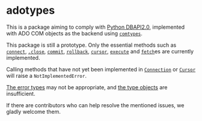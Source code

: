 # adotypes

This is a package aiming to comply with [Python DBAPI2.0](https://peps.python.org/pep-0249/), implemented with ADO COM objects as the backend using [`comtypes`](https://github.com/enthought/comtypes).

This package is still a prototype. Only the essential methods such as [`connect`](https://peps.python.org/pep-0249/#connect), [`.close`](https://peps.python.org/pep-0249/#Connection.close), [`commit`](https://peps.python.org/pep-0249/#commit), [`rollback`](https://peps.python.org/pep-0249/#rollback), [`cursor`](https://peps.python.org/pep-0249/#cursor), [`execute`](https://peps.python.org/pep-0249/#id20) and [`fetch`](https://peps.python.org/pep-0249/#fetchone)es are currently implemented. 

Calling methods that have not yet been implemented in [`Connection`](https://peps.python.org/pep-0249/#connection-objects) or [`Cursor`](https://peps.python.org/pep-0249/#cursor-objects) will raise a `NotImplementedError`.

[The error types](https://peps.python.org/pep-0249/#exceptions) may not be appropriate, and [the type objects](https://peps.python.org/pep-0249/#type-objects-and-constructors) are insufficient.

If there are contributors who can help resolve the mentioned issues, we gladly welcome them.
